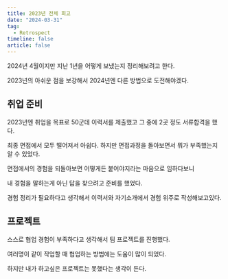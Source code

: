 ```yaml
---
title: 2023년 전체 회고
date: "2024-03-31"
tag:
  - Retrospect
timeline: false
article: false
---
```


2024년 4월이지만 지난 1년을 어떻게 보냈는지 정리해보려고 한다.

2023년의 아쉬운 점을 보강해서 2024년엔 다른 방법으로 도전해야겠다.

<!-- end -->

## 취업 준비

2023년엔 취업을 목표로 50군데 이력서를 제출했고 그 중에 2곳 정도 서류합격을 했다.

최종 면접에서 모두 떨어져서 아쉽다. 하지만 면접과정을 돌아보면서 뭐가 부족했는지 알 수 있었다.

면접에서의 경험을 되돌아보면 어떻게든 붙어야지라는 마음으로 임하다보니

내 경험을 말하는게 아닌 답을 찾으려고 준비를 했었다.

경험 정리가 필요하다고 생각해서 이력서와 자기소개에서 경험 위주로 작성해보고있다.

## 프로젝트

스스로 협업 경험이 부족하다고 생각해서 팀 프로젝트를 진행했다.

여러명이 같이 작업할 때 협업하는 방법에는 도움이 많이 되었다.

하지만 내가 하고싶은 프로젝트는 못했다는 생각이 든다.
